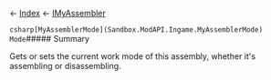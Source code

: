 ← [Index](Api-Index) ← [IMyAssembler](Sandbox.ModAPI.Ingame.IMyAssembler)

```csharp[MyAssemblerMode](Sandbox.ModAPI.Ingame.MyAssemblerMode) Mode```##### Summary

Gets or sets the current work mode of this assembly, whether it's assembling or disassembling.

